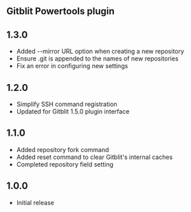 ## Gitblit Powertools plugin

## 1.3.0

- Added --mirror URL option when creating a new repository
- Ensure .git is appended to the names of new repositories
- Fix an error in configuring new settings

## 1.2.0

- Simplify SSH command registration
- Updated for Gitblit 1.5.0 plugin interface

## 1.1.0

- Added repository fork command
- Added reset command to clear Gitblit's internal caches
- Completed repository field setting

## 1.0.0

- Initial release
